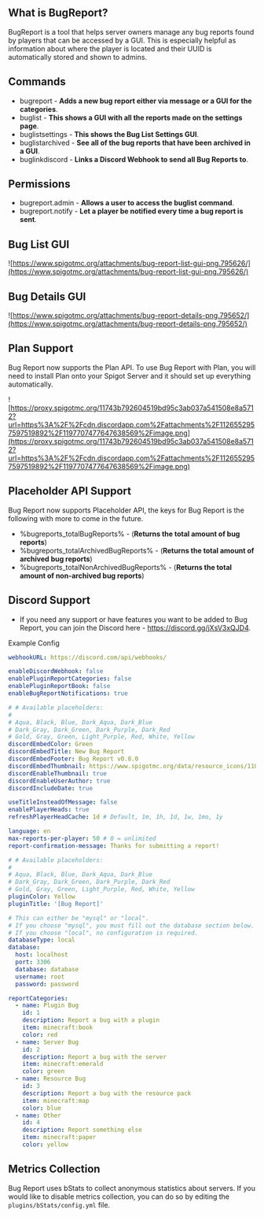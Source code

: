 ## What is BugReport?
BugReport is a tool that helps server owners manage any bug reports found by players that can be accessed by a GUI. This is especially helpful as information about where the player is located and their UUID is automatically stored and shown to admins.

## Commands
- bugreport <message> - **Adds a new bug report either via message or a GUI for the categories**.
- buglist - **This shows a GUI with all the reports made on the settings page**.
- buglistsettings - **This shows the Bug List Settings GUI**.
- buglistarchived - **See all of the bug reports that have been archived in a GUI**.
- buglinkdiscord <Webhook URL> - **Links a Discord Webhook to send all Bug Reports to**.

## Permissions
- bugreport.admin - **Allows a user to access the buglist command**.
- bugreport.notify - **Let a player be notified every time a bug report is sent**.

## Bug List GUI
![https://www.spigotmc.org/attachments/bug-report-list-gui-png.795626/](https://www.spigotmc.org/attachments/bug-report-list-gui-png.795626/)

## Bug Details GUI
![https://www.spigotmc.org/attachments/bug-report-details-png.795652/](https://www.spigotmc.org/attachments/bug-report-details-png.795652/)

## Plan Support
Bug Report now supports the Plan API. To use Bug Report with Plan, you will need to install Plan onto your Spigot Server and it should set up everything automatically.

![https://proxy.spigotmc.org/11743b792604519bd95c3ab037a541508e8a5712?url=https%3A%2F%2Fcdn.discordapp.com%2Fattachments%2F1126552957597519892%2F1197707477647638569%2Fimage.png](https://proxy.spigotmc.org/11743b792604519bd95c3ab037a541508e8a5712?url=https%3A%2F%2Fcdn.discordapp.com%2Fattachments%2F1126552957597519892%2F1197707477647638569%2Fimage.png)

## Placeholder API Support
Bug Report now supports Placeholder API, the keys for Bug Report is the following with more to come in the future.

- %bugreports_totalBugReports% - (**Returns the total amount of bug reports**)
- %bugreports_totalArchivedBugReports% - (**Returns the total amount of archived bug reports**)
- %bugreports_totalNonArchivedBugReports% - (**Returns the total amount of non-archived bug reports**)

## Discord Support
- If you need any support or have features you want to be added to Bug Report, you can join the Discord here - https://discord.gg/jXsV3xQJD4.

Example Config
```yaml
webhookURL: https://discord.com/api/webhooks/

enableDiscordWebhook: false
enablePluginReportCategories: false
enablePluginReportBook: false
enableBugReportNotifications: true

# # Available placeholders:
#
# Aqua, Black, Blue, Dark_Aqua, Dark_Blue
# Dark_Gray, Dark_Green, Dark_Purple, Dark_Red
# Gold, Gray, Green, Light_Purple, Red, White, Yellow
discordEmbedColor: Green
discordEmbedTitle: New Bug Report
discordEmbedFooter: Bug Report v0.8.0
discordEmbedThumbnail: https://www.spigotmc.org/data/resource_icons/110/110732.jpg
discordEnableThumbnail: true
discordEnableUserAuthor: true
discordIncludeDate: true

useTitleInsteadOfMessage: false
enablePlayerHeads: true
refreshPlayerHeadCache: 1d # Default, 1m, 1h, 1d, 1w, 1mo, 1y

language: en
max-reports-per-player: 50 # 0 = unlimited
report-confirmation-message: Thanks for submitting a report!

# # Available placeholders:
#
# Aqua, Black, Blue, Dark_Aqua, Dark_Blue
# Dark_Gray, Dark_Green, Dark_Purple, Dark_Red
# Gold, Gray, Green, Light_Purple, Red, White, Yellow
pluginColor: Yellow
pluginTitle: '[Bug Report]'

# This can either be "mysql" or "local".
# If you choose "mysql", you must fill out the database section below.
# If you choose "local", no configuration is required.
databaseType: local
database:
  host: localhost
  port: 3306
  database: database
  username: root
  password: password

reportCategories:
  - name: Plugin Bug
    id: 1
    description: Report a bug with a plugin
    item: minecraft:book
    color: red
  - name: Server Bug
    id: 2
    description: Report a bug with the server
    item: minecraft:emerald
    color: green
  - name: Resource Bug
    id: 3
    description: Report a bug with the resource pack
    item: minecraft:map
    color: blue
  - name: Other
    id: 4
    description: Report something else
    item: minecraft:paper
    color: yellow
```

## Metrics Collection
Bug Report uses bStats to collect anonymous statistics about servers. If you would like to disable metrics collection, you can do so by editing the ``plugins/bStats/config.yml`` file.
